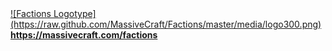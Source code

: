 <a href="https://massivecraft.com/factions">
![Factions Logotype](https://raw.github.com/MassiveCraft/Factions/master/media/logo300.png)<br>
<b>https://massivecraft.com/factions</b></a>
